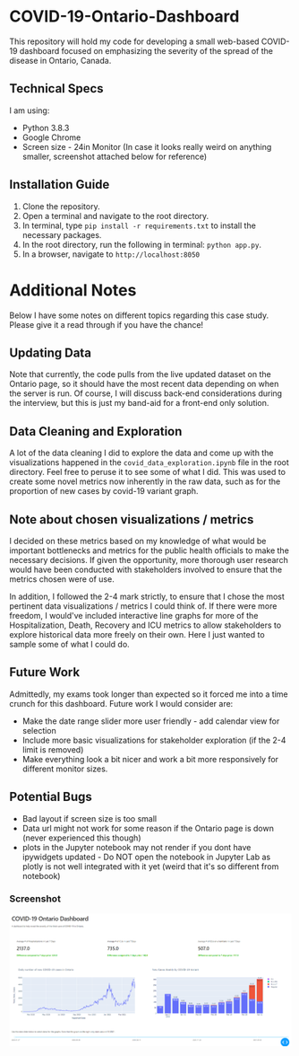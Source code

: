 # COVID-19-Ontario-Dashboard
This repository will hold my code for developing a small web-based COVID-19 dashboard focused on emphasizing the severity of the spread of the disease in Ontario, Canada.

## Technical Specs
I am using:
- Python 3.8.3
- Google Chrome
- Screen size - 24in Monitor (In case it looks really weird on anything smaller, screenshot attached below for reference)

## Installation Guide

1. Clone the repository.
2. Open a terminal and navigate to the root directory.
3. In terminal, type `pip install -r requirements.txt` to install the necessary packages.
4. In the root directory, run the following in terminal: `python app.py`.
5. In a browser, navigate to `http://localhost:8050`

# Additional Notes
Below I have some notes on different topics regarding this case study. Please give it a read through if you have the chance!

## Updating Data
Note that currently, the code pulls from the live updated dataset on the Ontario page, so it should have the most recent data depending on when the server is run. Of course, I will discuss back-end considerations during the interview, but this is just my band-aid for a front-end only solution.

## Data Cleaning and Exploration
A lot of the data cleaning I did to explore the data and come up with the visualizations happened in the `covid_data_exploration.ipynb` file in the root directory. Feel free to peruse it to see some of what I did. This was used to create some novel metrics now inherently in the raw data, such as for the proportion of new cases by covid-19 variant graph.

## Note about chosen visualizations / metrics
I decided on these metrics based on my knowledge of what would be important bottlenecks and metrics for the public health officials to make the necessary decisions. If given the opportunity, more thorough user research would have been conducted with stakeholders involved to ensure that the metrics chosen were of use.

In addition, I followed the 2-4 mark strictly, to ensure that I chose the most pertinent data visualizations / metrics I could think of. If there were more freedom, I would've included interactive line graphs for more of the Hospitalization, Death, Recovery and ICU metrics to allow stakeholders to explore historical data more freely on their own. Here I just wanted to sample some of what I could do.

## Future Work
Admittedly, my exams took longer than expected so it forced me into a time crunch for this dashboard. Future work I would consider are:

- Make the date range slider more user friendly - add calendar view for selection
- Include more basic visualizations for stakeholder exploration (if the 2-4 limit is removed)
- Make everything look a bit nicer and work a bit more responsively for different monitor sizes.

## Potential Bugs

- Bad layout if screen size is too small
- Data url might not work for some reason if the Ontario page is down (never experienced this though)
- plots in the Jupyter notebook may not render if you dont have ipywidgets updated - Do NOT open the notebook in Jupyter Lab as plotly is not well integrated with it yet (weird that it's so different from notebook)


### Screenshot
![Alt text](./images/screenshot.PNG?raw=true "Optional Title")
